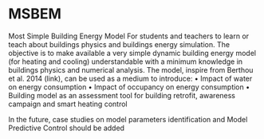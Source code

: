 # MSBEM
Most Simple Building Energy Model
For students and teachers to learn or teach about buildings physics and buildings energy simulation.
The objective is to make available a very simple dynamic building energy model (for heating and cooling) understandable with a minimum knowledge in buildings physics and numerical analysis.
The model, inspire from Berthou et al. 2014 (link), can be used as a medium to introduce:
•	Impact of water on energy consumption
•	Impact of occupancy on energy consumption
•	Building model as an assessment tool for building retrofit, awareness campaign and smart heating control

In the future, case studies on model parameters identification and Model Predictive Control should be added

